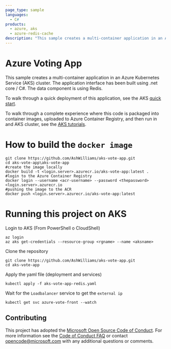 ```yaml
---
page_type: sample
languages:
  - C#
products:
  - azure, aks
  - azure-redis-cache
description: "This sample creates a multi-container application in an Azure Kubernetes Service (AKS) cluster."
---
```


# Azure Voting App

This sample creates a multi-container application in an Azure Kubernetes Service (AKS) cluster. The application interface has been built using .net core / C#. The data component is using Redis.

To walk through a quick deployment of this application, see the AKS [quick start](https://docs.microsoft.com/en-us/azure/aks/kubernetes-walkthrough?WT.mc_id=none-github-nepeters).

To walk through a complete experience where this code is packaged into container images, uploaded to Azure Container Registry, and then run in and AKS cluster, see the [AKS tutorials](https://docs.microsoft.com/en-us/azure/aks/tutorial-kubernetes-prepare-app?WT.mc_id=none-github-nepeters).

# How to build the `docker image`

    git clone https://github.com/AshWilliams/aks-vote-app.git
    cd aks-vote-app\aks-vote-app
    #create the image locally
    docker build -t <login.server>.azurecr.io/aks-vote-app:latest .
    #login to the Azure Container Registry
    docker login --username <acr-username> --password <thepassword> <login.server>.azurecr.io
    #pushing the image to the ACR
    docker push <login.server>.azurecr.io/aks-vote-app:latest

# Running this project on AKS

Login to AKS (From PowerShell o CloudShell)

    az login
    az aks get-credentials --resource-group <rgname> --name <aksname>

Clone the repository

    git clone https://github.com/AshWilliams/aks-vote-app.git
    cd aks-vote-app

Apply the yaml file (deployment and services)

    kubectl apply -f aks-vote-app-redis.yaml

Wait for the `Loadbalancer` service to get the `external ip`

    kubectl get svc azure-vote-front --watch  


## Contributing

This project has adopted the [Microsoft Open Source Code of Conduct](https://opensource.microsoft.com/codeofconduct/).
For more information see the [Code of Conduct FAQ](https://opensource.microsoft.com/codeofconduct/faq/) or
contact [opencode@microsoft.com](mailto:opencode@microsoft.com) with any additional questions or comments.
